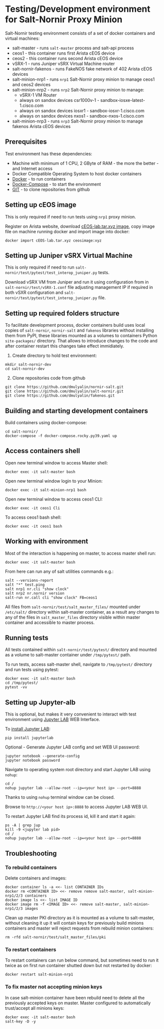 # Testing/Development environment for Salt-Nornir Proxy Minion

Salt-Nornir testing environment consists of a set of docker containers
and virtual machines:

- salt-master - runs `salt-master` process and salt-api process
- ceos1 - this container runs first Arista cEOS device
- ceos2 - this container runs second Arista cEOS device
- vSRX-1 - runs Juniper vSRX Virtual Machine router
- salt-nornir-fakenos - runs FakeNOS fake network of 402 Arista cEOS devices
- salt-minion-nrp1 - runs `nrp1` Salt-Nornir proxy minion to manage ceos1 and ceos2 devices
- salt-minion-nrp2 - runs `nrp2` Salt-Nornir proxy minion to manage:
  - vSRX-1 VM Router
  - always on sandox devices csr1000v-1 - sandbox-iosxe-latest-1.cisco.com
  - always on sandox devices iosxr1 - sandbox-iosxr-1.cisco.com
  - always on sandox devices nxos1 - sandbox-nxos-1.cisco.com
- salt-minion-nrp3 - runs `nrp3` Salt-Nornir proxy minion to manage fakenos Arista cEOS devices

## Prerequisites

Test environment has these dependencies:

- Machine with minimum of 1 CPU, 2 GByte of RAM - the more the better - and Internet access
- Docker Compatible Operating System to host docker containers
- [Docker](https://docs.docker.com/engine/install/) - to run containers
- [Docker-Compose](https://docs.docker.com/compose/install/) - to start the environment
- [GIT](https://git-scm.com/book/en/v2/Getting-Started-Installing-Git) - to clone repositories from github

## Setting up cEOS image

This is only required if need to run tests using `nrp1` proxy minion.

Register on Arista website, download
[cEOS-lab.tar.xyz image](https://www.arista.com/en/support/software-download), copy
image file on machine running docker and import image into docker:

```
docker import cEOS-lab.tar.xyz ceosimage:xyz
```

## Setting up Juniper vSRX Virtual Machine

This is only required if need to run `salt-nornir/test/pytest/test_interop_juniper.py`
tests.

Download vSRX VM from Juniper and run it using configuration from
in `salt-nornir/test/vSRX-1.conf` file adjusting management IP if required in
both vSXR configuration and `salt-nornir/test/pytest/test_interop_juniper.py`
file.

## Setting up required folders structure

To facilitate development process, docker containers build uses local copies of
`salt-nornir`, `nornir-salt` and `fakenos` libraries without installing them from
PyPI, these libraries mounted as a volumes to containers Python `site-packages/`
directory. That allows to introduce changes to the code and after container restart
this changes take effect immidiately.

1. Create directory to hold test environment:

```
mkdir salt-nornir-dev
cd salt-nornir-dev
```

2. Clone repositories code from github

```
git clone https://github.com/dmulyalin/nornir-salt.git
git clone https://github.com/dmulyalin/salt-nornir.git
git clone https://github.com/dmulyalin/fakenos.git
```

## Building and starting development containers

Build containers using docker-compose:

```
cd salt-nornir/
docker-compose -f docker-compose.rocky.py39.yaml up
```

## Access containers shell

Open new terminal window to access Master shell:

```
docker exec -it salt-master bash
```

Open new terminal window login to your Minion:

```
docker exec -it salt-minion-nrp1 bash
```

Open new terminal window to access ceos1 CLI:

```
docker exec -it ceos1 Cli
```

To access ceos1 bash shell:

```
docker exec -it ceos1 bash
```

## Working with environment

Most of the interaction is happening on master, to access master shell run:

```
docker exec -it salt-master bash
```

From here can run any of salt utilities commands e.g.:

```
salt --versions-report
salt "*" test.ping
salt nrp1 nr.cli "show clock"
salt nrp2 nr.nornir version
salt-run nr.call cli "show clock" FB=ceos1
```

All files from `salt-nornir/test/salt_master_files/` mounted under `/etc/salt/` 
directory within salt-master container, as a result any changes to any of the files in 
`salt_master_files` directory visible within master container and accessible to master 
process.

## Running tests

All tests contained within `salt-nornir/test/pytest/` directory and mounted as a volume
to salt-master container under `/tmp/pytest/` path.

To run tests, access salt-master shell, navigate to `/tmp/pytest/` directory and run tests
using pytest:

```
docker exec -it salt-master bash
cd /tmp/pytest/
pytest -vv
```

## Setting up Jupyter-alb

This is optional, but makes it very convenient to interact with test environment using
[Jupyter LAB](https://jupyter.org/) WEB Interface.

To [install Jupyter LAB](https://jupyter.org/install):

```
pip install jupyterlab
```

Optional - Generate Jupyter LAB config and set WEB UI password:

```
jupyter notebook --generate-config
jupyter notebook password
```

Navigate to operating system root directory and start Jupyter LAB using `nohup`:

```
cd /
nohup jupyter lab --allow-root --ip=<your host ip> --port=8888
```

Thanks to using `nohup` terminal window can be closed.

Browse to `http://<your host ip>:8888` to access Jupyter LAB WEB UI.

To restart Jupyter LAB find its process id, kill it and start it again:

```
ps -A | grep jup
kill -9 <jupyter lab pid>
cd /
nohup jupyter lab --allow-root --ip=<your host ip> --port=8888
```

## Troubleshooting

### To rebuild containers

Delete containers and images:

```
docker container ls -a <<- list CONTAINER IDs
docker rm <CONTAINER ID> <<- remove remove salt-master, salt-minion-nrp1/2/3 containers
docker image ls <<- list IMAGE ID
docker image rm -f <IMAGE ID> <<- remove salt-master, salt-minion-nrp1/2/3 images
```

Clean up master PKI directory as it is mounted as a volume to salt-master, without
cleaning it up it will contain keys for previously build minions containers and
master will reject requests from rebuild minion containers:

```
rm -rfd salt-nornir/test/salt_master_files/pki
```

### To restart containers

To restart containers can run below command, but sometimes need to run it twice as
on first run container shutted down but not restarted by docker:

```
docker restart salt-minion-nrp1
```

### To fix master not accepting minion keys

In case salt-minion container have been rebuild need to delete all the previously
accepted keys on master. Master configured to automatically trust/accept all minions
keys:

```
docker exec -it salt-master bash
salt-key -D -y
```

